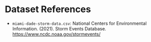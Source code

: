 # Dataset References

- `miami-dade-storm-data.csv`: National Centers for Environmental Information. (2021). Storm Events Database. https://www.ncdc.noaa.gov/stormevents/